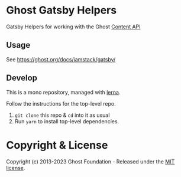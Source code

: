 # Ghost Gatsby Helpers

Gatsby Helpers for working with the Ghost [Content API](https://ghost.org/docs/content-api/)

## Usage

See https://ghost.org/docs/jamstack/gatsby/

## Develop

This is a mono repository, managed with [lerna](https://lernajs.io/).

Follow the instructions for the top-level repo.
1. `git clone` this repo & `cd` into it as usual
2. Run `yarn` to install top-level dependencies.


# Copyright & License

Copyright (c) 2013-2023 Ghost Foundation - Released under the [MIT license](LICENSE).
